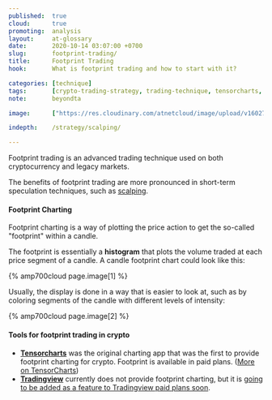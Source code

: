 ```yaml
---
published:  true
cloud:      true
promoting:  analysis
layout:     at-glossary
date:       2020-10-14 03:07:00 +0700
slug:       footprint-trading/
title:      Footprint Trading
hook:       What is footprint trading and how to start with it?

categories: [technique]
tags:       [crypto-trading-strategy, trading-technique, tensorcharts, orderbook-heatmap, scalping, bitmex]
note:       beyondta

image:      ["https://res.cloudinary.com/atnetcloud/image/upload/v1602740935/pexels-mat-reding-4394072_hwvfdr.jpg", "https://res.cloudinary.com/atnetcloud/image/upload/c_fill,h_360,w_700/v1602739968/atnet/tensorcharts-old-footprint_kn5rd7.jpg", "https://res.cloudinary.com/atnetcloud/image/upload/c_limit,h_360,w_700/v1602740103/atnet/68747470733a2f2f77702e66787373692e636f6d2f77702d636f6e74656e742f75706c6f6164732f323031392f31312f666f6f747072696e742d362e706e67_eha6co.jpg"]

indepth:    /strategy/scalping/

---
```


Footprint trading is an advanced trading technique used on both cryptocurrency and legacy markets.

The benefits of footprint trading are more pronounced in short-term speculation techniques, such as [scalping](/strategy/scalping/).

#### Footprint Charting

Footprint charting is a way of plotting the price action to get the so-called "footprint" within a candle.

The footprint is essentially a **histogram** that plots the volume traded at each price segment of a candle. A candle footprint chart could look like this:

{% amp700cloud page.image[1] %}

Usually, the display is done in a way that is easier to look at, such as by coloring segments of the candle with different levels of intensity:

{% amp700cloud page.image[2] %}

#### Tools for footprint trading in crypto

* **[Tensorcharts](http://bit.ly/dont-be-an-amateur)** was the original charting app that was the first to provide footprint charting for crypto. Footprint is available in paid plans. ([More on TensorCharts](/tensorcharts/))
* **[Tradingview](http://bit.ly/at-tvd-eth)** currently does not provide footprint charting, but it is [going to be added as a feature to Tradingview paid plans soon](https://github.com/tradingview/lightweight-charts/issues/350#issuecomment-590759521).
